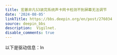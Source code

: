 ```yaml
---
title: 宏碁非凡S3装完系统声卡网卡检测不到屏幕无法调节
date: '2024-08-05'
linkTitle: https://bbs.deepin.org/en/post/276034
source: deepin_bbs
description:  Vigilnet. 
disable_comments: true
---
```

以下是驱动信息：In
